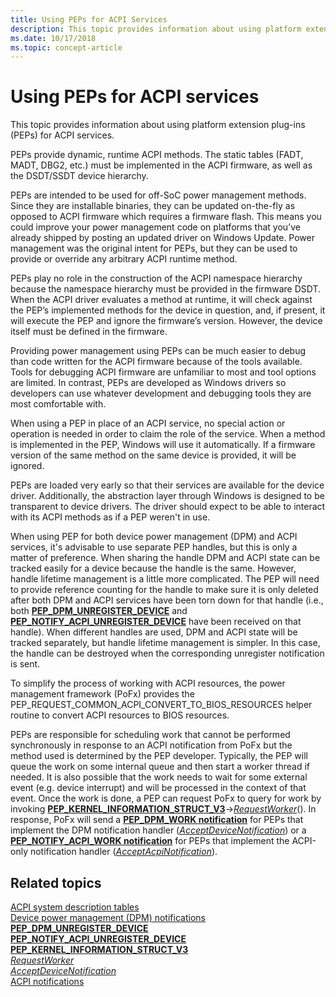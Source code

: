 ```yaml
---
title: Using PEPs for ACPI Services
description: This topic provides information about using platform extension plug-ins (PEPs) for ACPI services.
ms.date: 10/17/2018
ms.topic: concept-article
---
```


# Using PEPs for ACPI services


This topic provides information about using platform extension plug-ins (PEPs) for ACPI services.

PEPs provide dynamic, runtime ACPI methods. The static tables (FADT, MADT, DBG2, etc.) must be implemented in the ACPI firmware, as well as the DSDT/SSDT device hierarchy.

PEPs are intended to be used for off-SoC power management methods. Since they are installable binaries, they can be updated on-the-fly as opposed to ACPI firmware which requires a firmware flash. This means you could improve your power management code on platforms that you’ve already shipped by posting an updated driver on Windows Update. Power management was the original intent for PEPs, but they can be used to provide or override any arbitrary ACPI runtime method.

PEPs play no role in the construction of the ACPI namespace hierarchy because the namespace hierarchy must be provided in the firmware DSDT. When the ACPI driver evaluates a method at runtime, it will check against the PEP’s implemented methods for the device in question, and, if present, it will execute the PEP and ignore the firmware’s version. However, the device itself must be defined in the firmware.

Providing power management using PEPs can be much easier to debug than code written for the ACPI firmware because of the tools available. Tools for debugging ACPI firmware are unfamiliar to most and tool options are limited. In contrast, PEPs are developed as Windows drivers so developers can use whatever development and debugging tools they are most comfortable with.

When using a PEP in place of an ACPI service, no special action or operation is needed in order to claim the role of the service. When a method is implemented in the PEP, Windows will use it automatically. If a firmware version of the same method on the same device is provided, it will be ignored.

PEPs are loaded very early so that their services are available for the device driver. Additionally, the abstraction layer through Windows is designed to be transparent to device drivers. The driver should expect to be able to interact with its ACPI methods as if a PEP weren't in use.

When using PEP for both device power management (DPM) and ACPI services, it's advisable to use separate PEP handles, but this is only a matter of preference. When sharing the handle DPM and ACPI state can be tracked easily for a device because the handle is the same. However, handle lifetime management is a little more complicated. The PEP will need to provide reference counting for the handle to make sure it is only deleted after both DPM and ACPI services have been torn down for that handle (i.e., both [**PEP\_DPM\_UNREGISTER\_DEVICE**](/windows-hardware/drivers/ddi/pep_x/ns-pep_x-_pep_unregister_device) and [**PEP\_NOTIFY\_ACPI\_UNREGISTER\_DEVICE**](/windows-hardware/drivers/ddi/pep_x/ns-pep_x-_pep_acpi_unregister_device) have been received on that handle). When different handles are used, DPM and ACPI state will be tracked separately, but handle lifetime management is simpler. In this case, the handle can be destroyed when the corresponding unregister notification is sent.

To simplify the process of working with ACPI resources, the power management framework (PoFx) provides the PEP\_REQUEST\_COMMON\_ACPI\_CONVERT\_TO\_BIOS\_RESOURCES helper routine to convert ACPI resources to BIOS resources.

PEPs are responsible for scheduling work that cannot be performed synchronously in response to an ACPI notification from PoFx but the method used is determined by the PEP developer. Typically, the PEP will queue the work on some internal queue and then start a worker thread if needed. It is also possible that the work needs to wait for some external event (e.g. device interrupt) and will be processed in the context of that event. Once the work is done, a PEP can request PoFx to query for work by invoking [**PEP\_KERNEL\_INFORMATION\_STRUCT\_V3**](/windows-hardware/drivers/ddi/pepfx/ns-pepfx-_pep_kernel_information_struct_v3)-&gt;[*RequestWorker*](/windows-hardware/drivers/ddi/pepfx/nc-pepfx-pofxcallbackrequestworker)(). In response, PoFx will send a [**PEP\_DPM\_WORK notification**](/windows-hardware/drivers/kernel/dpm-notifications) for PEPs that implement the DPM notification handler ([*AcceptDeviceNotification*](/windows-hardware/drivers/ddi/pepfx/nc-pepfx-pepcallbacknotifydpm)) or a [**PEP\_NOTIFY\_ACPI\_WORK notification**](/windows-hardware/drivers/kernel/dpm-notifications) for PEPs that implement the ACPI-only notification handler ([*AcceptAcpiNotification*](/windows-hardware/drivers/ddi/pepfx/nc-pepfx-pepcallbacknotifyacpi)).

## Related topics
[ACPI system description tables](../bringup/acpi-system-description-tables.md)  
[Device power management (DPM) notifications](/windows-hardware/drivers/kernel/dpm-notifications)  
[**PEP\_DPM\_UNREGISTER\_DEVICE**](/windows-hardware/drivers/ddi/pep_x/ns-pep_x-_pep_unregister_device) [**PEP\_NOTIFY\_ACPI\_UNREGISTER\_DEVICE**](/windows-hardware/drivers/ddi/pep_x/ns-pep_x-_pep_acpi_unregister_device)
[**PEP\_KERNEL\_INFORMATION\_STRUCT\_V3**](/windows-hardware/drivers/ddi/pepfx/ns-pepfx-_pep_kernel_information_struct_v3)  
[*RequestWorker*](/windows-hardware/drivers/ddi/pepfx/nc-pepfx-pofxcallbackrequestworker)  
[*AcceptDeviceNotification*](/windows-hardware/drivers/ddi/pepfx/nc-pepfx-pepcallbacknotifydpm)  
[ACPI notifications](/windows-hardware/drivers/ddi/_acpi)
